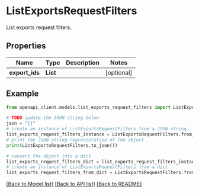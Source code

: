 # ListExportsRequestFilters

List exports request filters.

## Properties

Name | Type | Description | Notes
------------ | ------------- | ------------- | -------------
**export_ids** | **List** |  | [optional] 

## Example

```python
from openapi_client.models.list_exports_request_filters import ListExportsRequestFilters

# TODO update the JSON string below
json = "{}"
# create an instance of ListExportsRequestFilters from a JSON string
list_exports_request_filters_instance = ListExportsRequestFilters.from_json(json)
# print the JSON string representation of the object
print(ListExportsRequestFilters.to_json())

# convert the object into a dict
list_exports_request_filters_dict = list_exports_request_filters_instance.to_dict()
# create an instance of ListExportsRequestFilters from a dict
list_exports_request_filters_from_dict = ListExportsRequestFilters.from_dict(list_exports_request_filters_dict)
```
[[Back to Model list]](../README.md#documentation-for-models) [[Back to API list]](../README.md#documentation-for-api-endpoints) [[Back to README]](../README.md)


